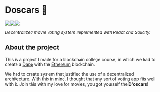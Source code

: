 # Doscars 🎥

<div style = "display: flex; align-items: center;">
  <img src = "https://img.shields.io/badge/-typescript-green?logo=typescript&style=for-the-badge&logoColor=white&color=3178C6">

  <img src = "https://img.shields.io/badge/-solidity-green?logo=solidity&style=for-the-badge&logoColor=white&color=363636">

  <img src="https://img.shields.io/badge/-react-green?logo=react&style=for-the-badge&logoColor=white&color=61DAFB">

</div>

_Decentralized movie voting system implemented with React and Solidity._

## About the project

This is a project I made for a blockchain college course, in which we had to
create a [Dapp](https://en.wikipedia.org/wiki/Decentralized_application) with
the [Ethereum](https://ethereum.org/en/) blockchain.

We had to create system that justified the use of a decentralized architecture.
With this in mind, I thought that any sort of voting app fits well with it. Join
this with my love for movies, you got yourself the **D'oscars**!
